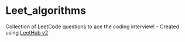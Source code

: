 # Leet_algorithms
Collection of LeetCode questions to ace the coding interview! - Created using [LeetHub v2](https://github.com/arunbhardwaj/LeetHub-2.0)
